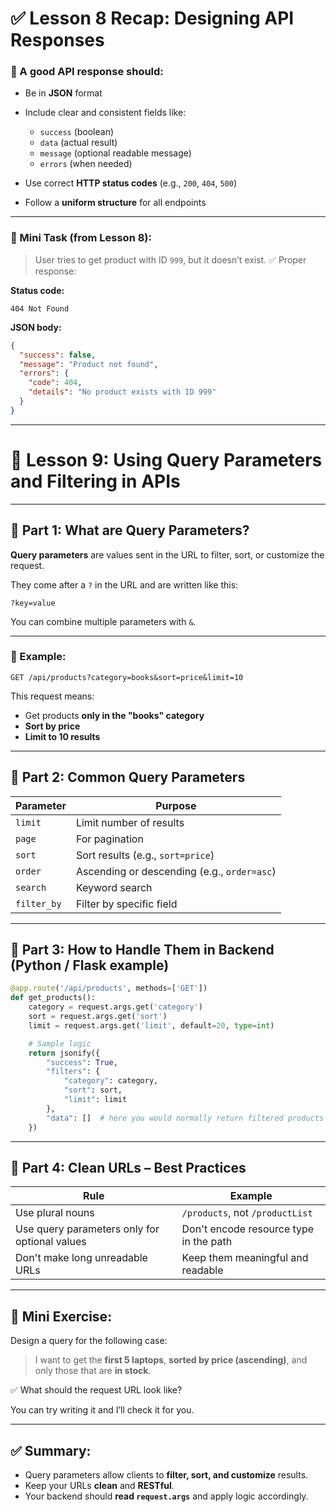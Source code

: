 # ✅ **Lesson 8 Recap: Designing API Responses**

### 🔹 A good API response should:

* Be in **JSON** format
* Include clear and consistent fields like:

  * `success` (boolean)
  * `data` (actual result)
  * `message` (optional readable message)
  * `errors` (when needed)
* Use correct **HTTP status codes** (e.g., `200`, `404`, `500`)
* Follow a **uniform structure** for all endpoints

---

### 🧪 Mini Task (from Lesson 8):

> User tries to get product with ID `999`, but it doesn’t exist.
> ✅ Proper response:

**Status code:**

```http
404 Not Found
```

**JSON body:**

```json
{
  "success": false,
  "message": "Product not found",
  "errors": {
    "code": 404,
    "details": "No product exists with ID 999"
  }
}
```

---

# 📘 **Lesson 9: Using Query Parameters and Filtering in APIs**

---

## 🔸 Part 1: What are Query Parameters?

**Query parameters** are values sent in the URL to filter, sort, or customize the request.

They come after a `?` in the URL and are written like this:

```
?key=value
```

You can combine multiple parameters with `&`.

---

### 🎯 Example:

```http
GET /api/products?category=books&sort=price&limit=10
```

This request means:

* Get products **only in the "books" category**
* **Sort by price**
* **Limit to 10 results**

---

## 🔸 Part 2: Common Query Parameters

| Parameter   | Purpose                                     |
| ----------- | ------------------------------------------- |
| `limit`     | Limit number of results                     |
| `page`      | For pagination                              |
| `sort`      | Sort results (e.g., `sort=price`)           |
| `order`     | Ascending or descending (e.g., `order=asc`) |
| `search`    | Keyword search                              |
| `filter_by` | Filter by specific field                    |

---

## 🔸 Part 3: How to Handle Them in Backend (Python / Flask example)

```python
@app.route('/api/products', methods=['GET'])
def get_products():
    category = request.args.get('category')
    sort = request.args.get('sort')
    limit = request.args.get('limit', default=20, type=int)

    # Sample logic
    return jsonify({
        "success": True,
        "filters": {
            "category": category,
            "sort": sort,
            "limit": limit
        },
        "data": []  # here you would normally return filtered products
    })
```

---

## 🔸 Part 4: Clean URLs – Best Practices

| Rule                                          | Example                                |
| --------------------------------------------- | -------------------------------------- |
| Use plural nouns                              | `/products`, not `/productList`        |
| Use query parameters only for optional values | Don't encode resource type in the path |
| Don't make long unreadable URLs               | Keep them meaningful and readable      |

---

## 🧪 Mini Exercise:

Design a query for the following case:

> I want to get the **first 5 laptops**, **sorted by price (ascending)**, and only those that are **in stock**.

✅ What should the request URL look like?

You can try writing it and I’ll check it for you.

---

## ✅ Summary:

* Query parameters allow clients to **filter, sort, and customize** results.
* Keep your URLs **clean** and **RESTful**.
* Your backend should **read `request.args`** and apply logic accordingly.
